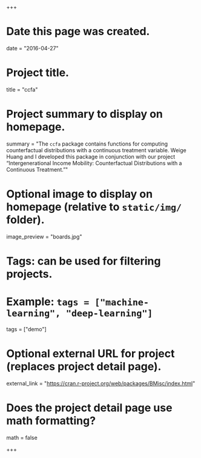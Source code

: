 +++
# Date this page was created.
date = "2016-04-27"

# Project title.
title = "ccfa"

# Project summary to display on homepage.
summary = "The `ccfa` package contains functions for computing counterfactual distributions with a continuous treatment variable. Weige Huang and I developed this package in conjunction with our project “Intergenerational Income Mobility: Counterfactual Distributions with a Continuous Treatment.”"

# Optional image to display on homepage (relative to `static/img/` folder).
image_preview = "boards.jpg"

# Tags: can be used for filtering projects.
# Example: `tags = ["machine-learning", "deep-learning"]`
tags = ["demo"]

# Optional external URL for project (replaces project detail page).
external_link = "https://cran.r-project.org/web/packages/BMisc/index.html"

# Does the project detail page use math formatting?
math = false

+++


